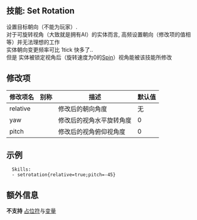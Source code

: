 技能: Set Rotation
--------------------------

设置目标朝向（不能为玩家）.  
对于可旋转视角（大致就是拥有AI）的实体而言, 高频设置朝向（修改项的值相等）并无法理想的工作  
实体朝向变更频率可比 1tick 快多了..  
但是 实体被锁定视角后（旋转速度为0的[Spin](/技能/列表/spin)）视角能被该技能所修改  

修改项
----------

| 修改项名 | 别称    | 描述                                                                                                    | 默认值 |
|-----------|------------|----------------------------------------------------------------------------------------------------------------|---------------|
| relative  |         | 修改后的朝向角度 | 无  |
| yaw       |         | 修改后的视角水平旋转角度                                      | 0             |
| pitch     |         | 修改后的视角俯仰视角度                                    | 0             |

示例
--------

      Skills:
      - setrotation{relative=true;pitch=-45}

额外信息
-------

**不支持** [占位符](/技能/占位符)与[变量](/技能/变量)